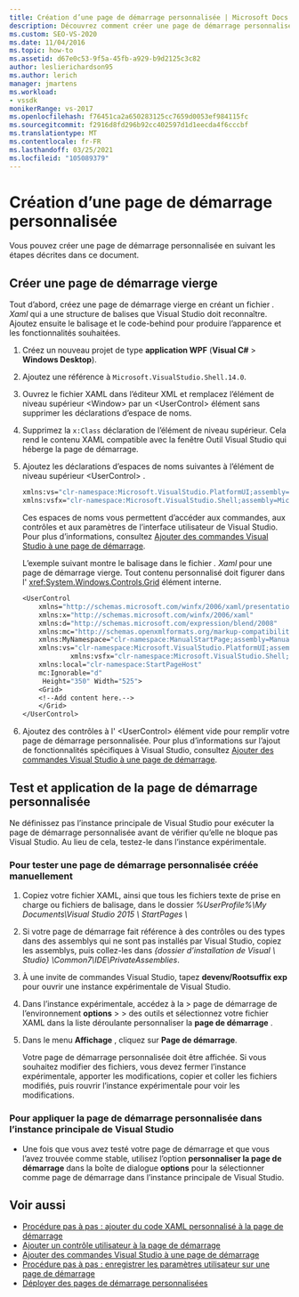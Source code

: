 ```yaml
---
title: Création d’une page de démarrage personnalisée | Microsoft Docs
description: Découvrez comment créer une page de démarrage personnalisée. Commencez par une page de démarrage vierge, ajoutez des contrôles à l’élément UserControl vide, puis testez votre page.
ms.custom: SEO-VS-2020
ms.date: 11/04/2016
ms.topic: how-to
ms.assetid: d67e0c53-9f5a-45fb-a929-b9d2125c3c82
author: leslierichardson95
ms.author: lerich
manager: jmartens
ms.workload:
- vssdk
monikerRange: vs-2017
ms.openlocfilehash: f76451ca2a650283125cc7659d0053ef984115fc
ms.sourcegitcommit: f2916d8fd296b92cc402597d1d1eecda4f6cccbf
ms.translationtype: MT
ms.contentlocale: fr-FR
ms.lasthandoff: 03/25/2021
ms.locfileid: "105089379"
---
```

# <a name="creating-a-custom-start-page"></a>Création d’une page de démarrage personnalisée

Vous pouvez créer une page de démarrage personnalisée en suivant les étapes décrites dans ce document.

## <a name="create-a-blank-start-page"></a>Créer une page de démarrage vierge

Tout d’abord, créez une page de démarrage vierge en créant un fichier *. Xaml* qui a une structure de balises que Visual Studio doit reconnaître. Ajoutez ensuite le balisage et le code-behind pour produire l’apparence et les fonctionnalités souhaitées.

1. Créez un nouveau projet de type **application WPF** (**Visual C#**  >  **Windows Desktop**).

2. Ajoutez une référence à `Microsoft.VisualStudio.Shell.14.0`.

3. Ouvrez le fichier XAML dans l’éditeur XML et remplacez l’élément de niveau supérieur \<Window> par un \<UserControl> élément sans supprimer les déclarations d’espace de noms.

4. Supprimez la `x:Class` déclaration de l’élément de niveau supérieur. Cela rend le contenu XAML compatible avec la fenêtre Outil Visual Studio qui héberge la page de démarrage.

5. Ajoutez les déclarations d’espaces de noms suivantes à l’élément de niveau supérieur \<UserControl> .

    ```vb
    xmlns:vs="clr-namespace:Microsoft.VisualStudio.PlatformUI;assembly=Microsoft.VisualStudio.Shell.14.0"
    xmlns:vsfx="clr-namespace:Microsoft.VisualStudio.Shell;assembly=Microsoft.VisualStudio.Shell.14.0"
    ```

     Ces espaces de noms vous permettent d’accéder aux commandes, aux contrôles et aux paramètres de l’interface utilisateur de Visual Studio. Pour plus d’informations, consultez [Ajouter des commandes Visual Studio à une page de démarrage](../extensibility/adding-visual-studio-commands-to-a-start-page.md).

     L’exemple suivant montre le balisage dans le fichier *. Xaml* pour une page de démarrage vierge. Tout contenu personnalisé doit figurer dans l' <xref:System.Windows.Controls.Grid> élément interne.

    ```vb
    <UserControl
        xmlns="http://schemas.microsoft.com/winfx/2006/xaml/presentation"
        xmlns:x="http://schemas.microsoft.com/winfx/2006/xaml"
        xmlns:d="http://schemas.microsoft.com/expression/blend/2008"
        xmlns:mc="http://schemas.openxmlformats.org/markup-compatibility/2006"
        xmlns:MyNamespace="clr-namespace:ManualStartPage;assembly=ManualStartPage"
        xmlns:vs="clr-namespace:Microsoft.VisualStudio.PlatformUI;assembly=Microsoft.VisualStudio.Shell.14.0"
                xmlns:vsfx="clr-namespace:Microsoft.VisualStudio.Shell;assembly=Microsoft.VisualStudio.Shell.14.0"
        xmlns:local="clr-namespace:StartPageHost"
        mc:Ignorable="d"
         Height="350" Width="525">
        <Grid>
        <!--Add content here.-->
        </Grid>
    </UserControl>
    ```

6. Ajoutez des contrôles à l' \<UserControl> élément vide pour remplir votre page de démarrage personnalisée. Pour plus d’informations sur l’ajout de fonctionnalités spécifiques à Visual Studio, consultez [Ajouter des commandes Visual Studio à une page de démarrage](../extensibility/adding-visual-studio-commands-to-a-start-page.md).

## <a name="test-and-apply-the-custom-start-page"></a>Test et application de la page de démarrage personnalisée

Ne définissez pas l’instance principale de Visual Studio pour exécuter la page de démarrage personnalisée avant de vérifier qu’elle ne bloque pas Visual Studio. Au lieu de cela, testez-le dans l’instance expérimentale.

### <a name="to-test-a-manually-created-custom-start-page"></a>Pour tester une page de démarrage personnalisée créée manuellement

1. Copiez votre fichier XAML, ainsi que tous les fichiers texte de prise en charge ou fichiers de balisage, dans le dossier *%UserProfile%\My Documents\Visual Studio 2015 \ StartPages \\*

2. Si votre page de démarrage fait référence à des contrôles ou des types dans des assemblys qui ne sont pas installés par Visual Studio, copiez les assemblys, puis collez-les dans *{dossier d’installation de Visual \\ Studio} \Common7\IDE\PrivateAssemblies*.

3. À une invite de commandes Visual Studio, tapez **devenv/Rootsuffix exp** pour ouvrir une instance expérimentale de Visual Studio.

4. Dans l’instance expérimentale, accédez à la   >  page de démarrage de l’environnement **options**  >    >   des outils et sélectionnez votre fichier XAML dans la liste déroulante personnaliser la **page de démarrage** .

5. Dans le menu **Affichage** , cliquez sur **Page de démarrage**.

     Votre page de démarrage personnalisée doit être affichée. Si vous souhaitez modifier des fichiers, vous devez fermer l’instance expérimentale, apporter les modifications, copier et coller les fichiers modifiés, puis rouvrir l’instance expérimentale pour voir les modifications.

### <a name="to-apply-the-custom-start-page-in-the-primary-instance-of-visual-studio"></a>Pour appliquer la page de démarrage personnalisée dans l’instance principale de Visual Studio

- Une fois que vous avez testé votre page de démarrage et que vous l’avez trouvée comme stable, utilisez l’option **personnaliser la page de démarrage** dans la boîte de dialogue **options** pour la sélectionner comme page de démarrage dans l’instance principale de Visual Studio.

## <a name="see-also"></a>Voir aussi

- [Procédure pas à pas : ajouter du code XAML personnalisé à la page de démarrage](../extensibility/walkthrough-adding-custom-xaml-to-the-start-page.md)
- [Ajouter un contrôle utilisateur à la page de démarrage](../extensibility/adding-user-control-to-the-start-page.md)
- [Ajouter des commandes Visual Studio à une page de démarrage](../extensibility/adding-visual-studio-commands-to-a-start-page.md)
- [Procédure pas à pas : enregistrer les paramètres utilisateur sur une page de démarrage](../extensibility/walkthrough-saving-user-settings-on-a-start-page.md)
- [Déployer des pages de démarrage personnalisées](../extensibility/deploying-custom-start-pages.md)
